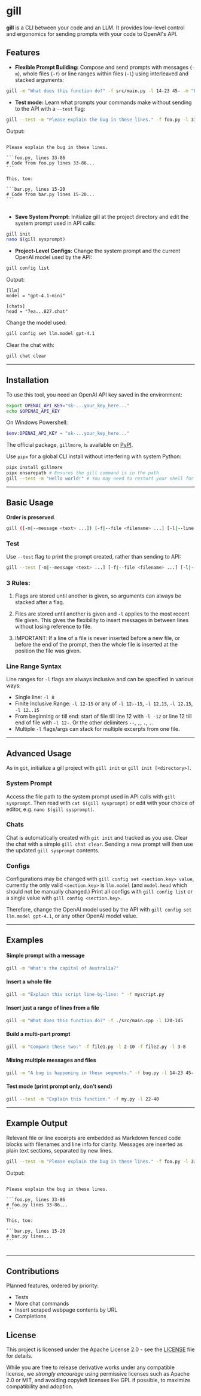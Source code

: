 # gill

**gill** is a CLI between your code and an LLM. It provides low-level control and ergonomics for sending prompts with your code to OpenAI's API.

## Features

- **Flexible Prompt Building:** Compose and send prompts with messages (`-m`), whole files (`-f`) or line ranges within files (`-l`) using interleaved and stacked arguments:

```bash
gill -m "What does this function do?" -f src/main.py -l 14-23 45- -m "Explain line by line."
```

- **Test mode:** Learn what prompts your commands make without sending to the API with a `--test` flag:

```bash
gill --test -m "Please explain the bug in these lines." -f foo.py -l 33-86 -m "This, too:" -f bar.py -l 15-20
```
Output:
<pre>
<code>
Please explain the bug in these lines.

```foo.py, lines 33-86
# Code from foo.py lines 33-86...
```

This, too:

```bar.py, lines 15-20
# Code from bar.py lines 15-20...
```
</code>
</pre>

- **Save System Prompt:** Initialize gill at the project directory and edit the system prompt used in API calls:

```bash
gill init
nano $(gill sysprompt)
```

- **Project-Level Configs:** Change the system prompt and the current OpenAI model used by the API:

```bash
gill config list
```

Output:
```
[llm]
model = "gpt-4.1-mini"

[chats]
head = "7ea...827.chat"
```

Change the model used:
```bash
gill config set llm.model gpt-4.1
```

Clear the chat with:
```bash
gill chat clear
```

---

## Installation

To use this tool, you need an OpenAI API key saved in the environment:

```bash
export OPENAI_API_KEY="sk-...your_key_here..."
echo $OPENAI_API_KEY
```
 On Windows Powershell:

```powershell
$env:OPENAI_API_KEY = "sk-...your_key_here..."
```

The official package, `gillmore`, is available on [PyPI](https://pypi.org/project/gillmore/).

Use `pipx` for a global CLI install without interfering with system Python:

```bash
pipx install gillmore
pipx ensurepath # Ensures the gill command is in the path
gill --test -m "Hello world!" # You may need to restart your shell for the command to work
```

---

## Basic Usage

**Order is preserved**.

```bash
gill ([-m|--message <text> ...]) [-f|--file <filename> ...] [-l|--line <range> ...] ...
```

### Test

Use ```--test``` flag to print the prompt created, rather than sending to API:

```bash
gill --test [-m|--message <text> ...] [-f|--file <filename> ...] [-l|--line <range> ...] ...
```

### 3 Rules:

1. Flags are stored until another is given, so arguments can always be stacked after a flag.

2. Files are stored until another is given and `-l` applies to the most recent file given. This gives the flexibility to insert messages in between lines without losing reference to file.

3. IMPORTANT: If a line of a file is never inserted before a new file, or before the end of the prompt, then the whole file is inserted at the position the file was given.

### Line Range Syntax

Line ranges for `-l` flags are always inclusive and can be specified in various ways:

- Single line: `-l 8`
- Finite Inclusive Range: `-l 12-15` or any of `-l 12--15`, `-l 12,15`, `-l 12.15`, `-l 12..15`
- From beginning or till end: start of file till line 12 with `-l -12` or line 12 till end of file with `-l 12-`. Or the other delimiters `--`, `,`, `.`, `..`
- Multiple `-l` flags/args can stack for multiple excerpts from one file.

---

## Advanced Usage

As in `git`, initialize a gill project with `gill init` or `gill init [<directory>]`.

### System Prompt

Access the file path to the system prompt used in API calls with `gill sysprompt`. Then read with `cat $(gill sysprompt)` or edit with your choice of editor, e.g. `nano $(gill sysprompt)`.

### Chats

Chat is automatically created with `git init` and tracked as you use. Clear the chat with a simple `gill chat clear`. Sending a new prompt will then use the updated `gill sysprompt` contents.

### Configs

Configurations may be changed with `gill config set <section.key> value`, currently the only valid `<section.key>` is `llm.model` (and `model.head` which should not be manually changed.) Print all configs with `gill config list` or a single value with `gill config <section.key>`.

Therefore, change the OpenAI model used by the API with `gill config set llm.model gpt-4.1`, or any other OpenAI model value.

---

## Examples

#### Simple prompt with a message

```bash
gill -m "What's the capital of Australia?"
```

#### Insert a whole file

```bash
gill -m "Explain this script line-by-line: " -f myscript.py
```

#### Insert just a range of lines from a file

```bash
gill -m "What does this function do?" -f ./src/main.cpp -l 120-145
```

#### Build a multi-part prompt

```bash
gill -m "Compare these two:" -f file1.py -l 2-10 -f file2.py -l 3-8
```

#### Mixing multiple messages and files

```bash
gill -m "A bug is happening in these segments." -f bug.py -l 14-23 45- -m "Here's the log:" -f error.log -l 2
```

#### Test mode (print prompt only, don’t send)

```bash
gill --test -m "Explain this function." -f my.py -l 22-40
```

---

## Example Output

Relevant file or line excerpts are embedded as Markdown fenced code blocks with filenames and line info for clarity. Messages are inserted as plain text sections, separated by new lines.

```bash
gill --test -m "Please explain the bug in these lines." -f foo.py -l 33-86 -m "This, too:" -f bar.py -l 15-20
```
Output:
<pre>
<code>
Please explain the bug in these lines.

```foo.py, lines 33-86
# foo.py lines 33-86...
```

This, too:

```bar.py, lines 15-20
# bar.py lines...
```
</code>
</pre>

---

## Contributions

Planned features, ordered by priority:
- Tests
- More chat commands
- Insert scraped webpage contents by URL
- Completions

## License

This project is licensed under the Apache License 2.0 - see the [LICENSE](LICENSE) file for details.

While you are free to release derivative works under any compatible license, we *strongly encourage* using permissive licenses such as Apache 2.0 or MIT, and avoiding copyleft licenses like GPL if possible, to maximize compatibility and adoption.
